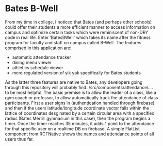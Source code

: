 # Bates B-Well
From my time in college, I noticed that Bates (and perhaps other schools) could offer their students a more efficient manner to access
information on campus and optimize certain tasks which were reminiscent of non-DRY code in real life. 
Enter 'BatesBWell' which takes its name after the fitness program for faculty and staff on campus called B-Well.
The features comprised in this application are:
* automatic attendance tracker
* dining menu viewer
* athletics schedule viewer
* more regulated version of yik yak specifically for Bates students

As the latter three features are native to Bates, any developers going through this repository will probably find ./src/components/attendance/.... to be most helpful. The basic premise is to allow the leader of a class, like a gym coach or professor, to allow automatically track the attendance of class participants. First a user signs in (authentication handled through firebase) and then if the users latitude/longitude coordinate vector falls within the lattice of coordinates desginated by a certain circular area with a specified radius (Bates Merrill gymnasium in this case), then the program begins a timer. Once the timer reaches 35 minutes, it adds 1 point to the attendance for that specific user on a realtime DB on firebase. A simple FlatList component from RCTNative shows the names and attendance points of all users thus far.


